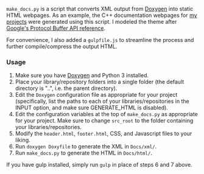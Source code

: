 
`make_docs.py` is a script that converts XML output from [Doxygen](http://www.stack.nl/~dimitri/doxygen/) into static HTML webpages. As an example, the C++ documentation webpages for [my projects](https://asaparov.org/docs/core/) were generated using this script. I modeled the theme after [Google's Protocol Buffer API reference](https://developers.google.com/protocol-buffers/docs/reference/cpp/).

For convenience, I also added a `gulpfile.js` to streamline the process and further compile/compress the output HTML.

### Usage

1. Make sure you have [Doxygen](http://www.stack.nl/~dimitri/doxygen/) and Python 3 installed.
2. Place your library/repository folders into a single folder (the default directory is "..", i.e. the parent directory).
3. Edit the `Doxygen` configuration file as appropriate for your project (specifically, list the paths to each of your libraries/repositories in the INPUT option, and make sure GENERATE_HTML is disabled).
4. Edit the configuration variables at the top of `make_docs.py` as appropriate for your project. Make sure to change `src_root` to the folder containing your libraries/repositories.
5. Modify the `header.html`, `footer.html`, CSS, and Javascript files to your liking.
6. Run `doxygen Doxyfile` to generate the XML in `Docs/xml/`.
7. Run `make_docs.py` to generate the HTML in `Docs/html/`.

If you have gulp installed, simply run `gulp` in place of steps 6 and 7 above.
